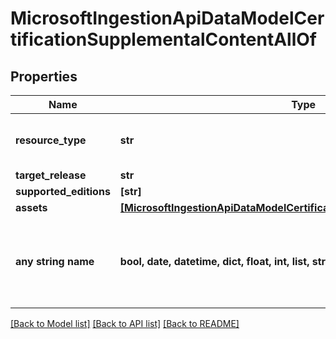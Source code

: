 # MicrosoftIngestionApiDataModelCertificationSupplementalContentAllOf


## Properties
Name | Type | Description | Notes
------------ | ------------- | ------------- | -------------
**resource_type** | **str** |  | [optional]  if omitted the server will use the default value of "SupplementalContent"
**target_release** | **str** |  | [optional] 
**supported_editions** | **[str]** |  | [optional] 
**assets** | [**[MicrosoftIngestionApiDataModelCertificationSupplementalContentAsset]**](MicrosoftIngestionApiDataModelCertificationSupplementalContentAsset.md) |  | [optional] 
**any string name** | **bool, date, datetime, dict, float, int, list, str, none_type** | any string name can be used but the value must be the correct type | [optional]

[[Back to Model list]](../README.md#documentation-for-models) [[Back to API list]](../README.md#documentation-for-api-endpoints) [[Back to README]](../README.md)


